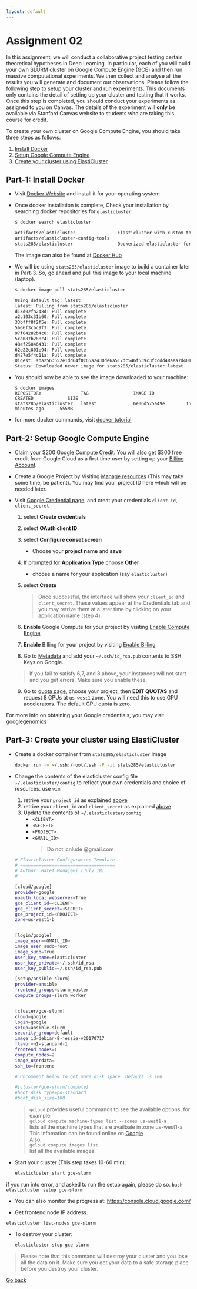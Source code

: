 ```yaml
---
layout: default 
---
```



# Assignment 02

In this assignment, we will conduct a collaborative project testing certain theoretical hypotheses
in Deep Learning. In particular, each of you will build your own SLURM cluster on Google Compute Engine (GCE)
and then run massive computational experiments. We then collect and analyse all the results you will generate and document
our observations.
Please follow the following step to setup your cluster and run experiments. This documents only contains the detail of setting up your cluster and testing that it works. Once this step is completed, you should conduct your experiments as assigned to you on Canvas. The details of the experiment will **only** be available via Stanford Canvas website to students who are taking this course for credit.    

To create your own cluster on Google Compute Engine, you should take three steps as follows:

1. [Install Docker](#part-1:-install-docker)   
2. [Setup Google Compute Engine](#part-2:-setup-google-compute-engine)      
3. [Create your cluster using ElastiCluster](#part-3:-create-your-cluster-using-elasticluster)      


## Part-1: Install Docker
* Visit [Docker Website](https://www.docker.com/community-edition#/download) and install it for your operating system
* Once docker installation is complete, Check your installation by searching docker repositories for `elasticluster`:    
    ```bash
    $ docker search elasticluster

    artifacts/elasticluster                Elasticluster with custom tools to fully m...   1                                       
    artifacts/elasticluster-config-tools                                                   0                                       
    stats285/elasticluster                 Dockerized elasticluster for Stanford cour...   0
    ```
    The image can also be found at [Docker Hub](https://hub.docker.com/r/stats285/elasticluster/)

* We will be using `stats285/elasticluster` image to build a container later in Part-3. So, go ahead and pull this image to your local machine (laptop).

    ```bash
    $ docker image pull stats285/elasticluster

    Using default tag: latest
    latest: Pulling from stats285/elasticluster
    d13d02fa248d: Pull complete 
    a2c103c31b60: Pull complete 
    33bfff8f2f5e: Pull complete 
    5b66f3cbc9f3: Pull complete 
    97f64282b4c0: Pull complete 
    5ca087b288c4: Pull complete 
    48ef25846431: Pull complete 
    62e22c801e94: Pull complete 
    d427e5f4c11a: Pull complete 
    Digest: sha256:552e1dd64f0c65a2430de6a517dc546f539c3fcddd48aea7d401fb3a6b810330
    Status: Downloaded newer image for stats285/elasticluster:latest
    ```

* You should now be able to see the image downloaded to your machine:

    ```
    $ docker images
    REPOSITORY               TAG                 IMAGE ID            CREATED             SIZE
    stats285/elasticluster   latest              6e06d575a49e        15 minutes ago      555MB
    ```
* for more docker commands, visit [docker tutorial](../../../docker-tutorial/docker-tutorial)  

## Part-2: Setup Google Compute Engine

* Claim your $200 Google Compute [Credit](https://canvas.stanford.edu/courses/73102/discussion_topics/160558). You will also get $300 free credit from Google Cloud as a first time user by setting up your [Billing Account](https://console.cloud.google.com/billing).
* <a id="proj-id"></a> Create a Google Project by Visiting [Manage resources](https://console.cloud.google.com/cloud-resource-manager?_ga=2.13784503.-1419916998.1496658742) (This may take some time, be patient). You may find your project ID here which will be needed later.

* <a id="gce-cred"></a>Visit [Google Credential page](https://console.cloud.google.com/project/_/apiui/credential), and creat your credentials `client_id`, `client_secret`
   1. select **Create credentials**
   2. select **OAuth client ID**
   3. select  **Configure conset screen**    
        * Choose your **project name** and **save**
   4. If prompted for **Application Type** choose **Other**    
        * choose a name for your application (say `elasticluster`)
   5. select **Create** 

        > Once successful, the interface will show your `client_id`  and `client_secret`.
        > These values appear at the Credentials tab and you may retrive them at a later time by clicking on your application name (step 4).

    6. **Enable** Google Compute for your project by visiting  [Enable Compute Engine](https://console.developers.google.com/apis/api/compute.googleapis.com)
    7. **Enable** Billing for your project by visiting [Enable Billing](https://console.developers.google.com/projectselector/billing/enable?redirect=https:%2F%2Fdevelopers.google.com%2Fplaces%2Fweb-service%2Fusage%3FdialogOnLoad%3Dbilling-enabled)
    8. Go to [Metadata](https://console.cloud.google.com/compute/metadata/sshKeys) and add your `~/.ssh/id_rsa.pub` contents to SSH Keys on Google.
    > If you fail to satisfy 6,7, and 8 above, your instances will not start and you get errors. Make sure you enable these.

    9. Go to [quota page](https://console.cloud.google.com/projectselector/iam-admin/quotas), choose your project, then **EDIT QUOTAS** and request 8 GPUs at `us-west1` zone. You will need this to use GPU accelerators. The default GPU quota is zero. 


For more info on obtaining your Google credentials, you may visit [googlegenomics](http://googlegenomics.readthedocs.io/en/latest/use_cases/setup_gridengine_cluster_on_compute_engine/)
    
## Part-3: Create your cluster using ElastiCluster

* Create a  docker container from `stats285/elasticluster` image   
    ```bash
    docker run -v ~/.ssh:/root/.ssh -P -it stats285/elasticluster
    ```
* Change the contents of the elasticluster config file `~/.elasticluster/config` to reflect your own credentials and choice of resources. use `vim`
    1. retrive your `project_id` as explained [above](#gce-cred)
    1. retrive your `client_id` and `client_secret` as explained [above](#gce-cred)
    1. Update the contents of `~/.elasticluster/config`  
        * `<CLIENT>`
        * `<SECRET>`
        * `<PROJECT>`
        * `<GMAIL_ID>`   
            > Do not icnlude @gmail.com
    
    ```bash
    # Elasticluster Configuration Template
    # ====================================
    # Author: Hatef Monajemi (July 18)
    #

    [cloud/google]
    provider=google
    noauth_local_webserver=True
    gce_client_id=<CLIENT>
    gce_client_secret=<SECRET>
    gce_project_id=<PROJECT>
    zone=us-west1-b


    [login/google]
    image_user=<GMAIL_ID>
    image_user_sudo=root
    image_sudo=True
    user_key_name=elasticluster
    user_key_private=~/.ssh/id_rsa
    user_key_public=~/.ssh/id_rsa.pub

    [setup/ansible-slurm]
    provider=ansible
    frontend_groups=slurm_master
    compute_groups=slurm_worker


    [cluster/gce-slurm]
    cloud=google
    login=google
    setup=ansible-slurm
    security_group=default
    image_id=debian-8-jessie-v20170717
    flavor=n1-standard-1
    frontend_nodes=1
    compute_nodes=2
    image_userdata=
    ssh_to=frontend

    # Uncomment below to get more disk space. Default is 10G

    #[cluster/gce-slurm/compute]
    #boot_disk_type=pd-standard
    #boot_disk_size=100
    ```

    > `gcloud` provides useful commands to see the available options, for example:   
    > `gcloud compute machine-types list --zones us-west1-a`    
    > lists all the machine types that are availbale in zone us-west1-a     
    > This infomation can be found online on [Google](https://cloud.google.com/compute/docs/machine-types)   
    > Also,  
    > `gcloud compute images list`  
    > list all the available images.    

* Start your cluster (This step takes 10-60 min):
    ```bash
    elasticluster start gce-slurm
    ```
if you run into error, and asked to run the setup again, please do so.
    ```bash
    elasticluster setup gce-slurm
    ```
    
* You can also monitor the progress at: https://console.cloud.google.com/

* Get frontend node IP address.
```
elasticluster list-nodes gce-slurm
```



* To destroy your cluster:
    ```bash
    elasticluster stop gce-slurm
    ```
> Please note that this command will destroy your cluster and you lose all the data on it. Make sure you get your data to a safe storage place before you destroy your cluster.


[Go back](https://stats285.github.io/assignments)
